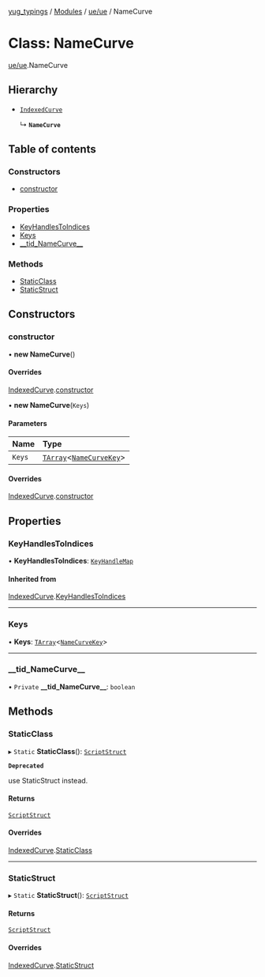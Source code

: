 [yug_typings](../README.md) / [Modules](../modules.md) / [ue/ue](../modules/ue_ue.md) / NameCurve

# Class: NameCurve

[ue/ue](../modules/ue_ue.md).NameCurve

## Hierarchy

- [`IndexedCurve`](ue_ue.IndexedCurve.md)

  ↳ **`NameCurve`**

## Table of contents

### Constructors

- [constructor](ue_ue.NameCurve.md#constructor)

### Properties

- [KeyHandlesToIndices](ue_ue.NameCurve.md#keyhandlestoindices)
- [Keys](ue_ue.NameCurve.md#keys)
- [\_\_tid\_NameCurve\_\_](ue_ue.NameCurve.md#__tid_namecurve__)

### Methods

- [StaticClass](ue_ue.NameCurve.md#staticclass)
- [StaticStruct](ue_ue.NameCurve.md#staticstruct)

## Constructors

### constructor

• **new NameCurve**()

#### Overrides

[IndexedCurve](ue_ue.IndexedCurve.md).[constructor](ue_ue.IndexedCurve.md#constructor)

• **new NameCurve**(`Keys`)

#### Parameters

| Name | Type |
| :------ | :------ |
| `Keys` | [`TArray`](../interfaces/ue_puerts.TArray.md)<[`NameCurveKey`](ue_ue.NameCurveKey.md)\> |

#### Overrides

[IndexedCurve](ue_ue.IndexedCurve.md).[constructor](ue_ue.IndexedCurve.md#constructor)

## Properties

### KeyHandlesToIndices

• **KeyHandlesToIndices**: [`KeyHandleMap`](ue_ue.KeyHandleMap.md)

#### Inherited from

[IndexedCurve](ue_ue.IndexedCurve.md).[KeyHandlesToIndices](ue_ue.IndexedCurve.md#keyhandlestoindices)

___

### Keys

• **Keys**: [`TArray`](../interfaces/ue_puerts.TArray.md)<[`NameCurveKey`](ue_ue.NameCurveKey.md)\>

___

### \_\_tid\_NameCurve\_\_

• `Private` **\_\_tid\_NameCurve\_\_**: `boolean`

## Methods

### StaticClass

▸ `Static` **StaticClass**(): [`ScriptStruct`](ue_ue.ScriptStruct.md)

**`Deprecated`**

use StaticStruct instead.

#### Returns

[`ScriptStruct`](ue_ue.ScriptStruct.md)

#### Overrides

[IndexedCurve](ue_ue.IndexedCurve.md).[StaticClass](ue_ue.IndexedCurve.md#staticclass)

___

### StaticStruct

▸ `Static` **StaticStruct**(): [`ScriptStruct`](ue_ue.ScriptStruct.md)

#### Returns

[`ScriptStruct`](ue_ue.ScriptStruct.md)

#### Overrides

[IndexedCurve](ue_ue.IndexedCurve.md).[StaticStruct](ue_ue.IndexedCurve.md#staticstruct)
